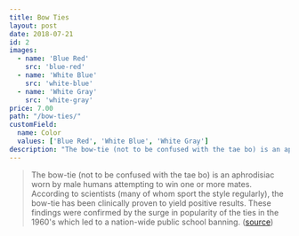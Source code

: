 ```yaml
---
title: Bow Ties
layout: post
date: 2018-07-21
id: 2
images:
  - name: 'Blue Red'
    src: 'blue-red'
  - name: 'White Blue'
    src: 'white-blue'
  - name: 'White Gray'
    src: 'white-gray'
price: 7.00
path: "/bow-ties/"
customField:
  name: Color
  values: ['Blue Red', 'White Blue', 'White Gray']
description: "The bow-tie (not to be confused with the tae bo) is an aphrodisiac worn by male humans attempting to win one or more mates."
---
```


> The bow-tie (not to be confused with the tae bo) is an aphrodisiac worn by male humans attempting to win one or more mates. According to scientists (many of whom sport the style regularly), the bow-tie has been clinically proven to yield positive results. These findings were confirmed by the surge in popularity of the ties in the 1960's which led to a nation-wide public school banning. ([source](http://uncyclopedia.wikia.com/wiki/Bow_tie))

